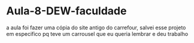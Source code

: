 # Aula-8-DEW-faculdade
a aula foi fazer uma cópia do site antigo do carrefour, salvei esse projeto em especifico pq teve um carrousel que eu queria lembrar e deu trabalho
